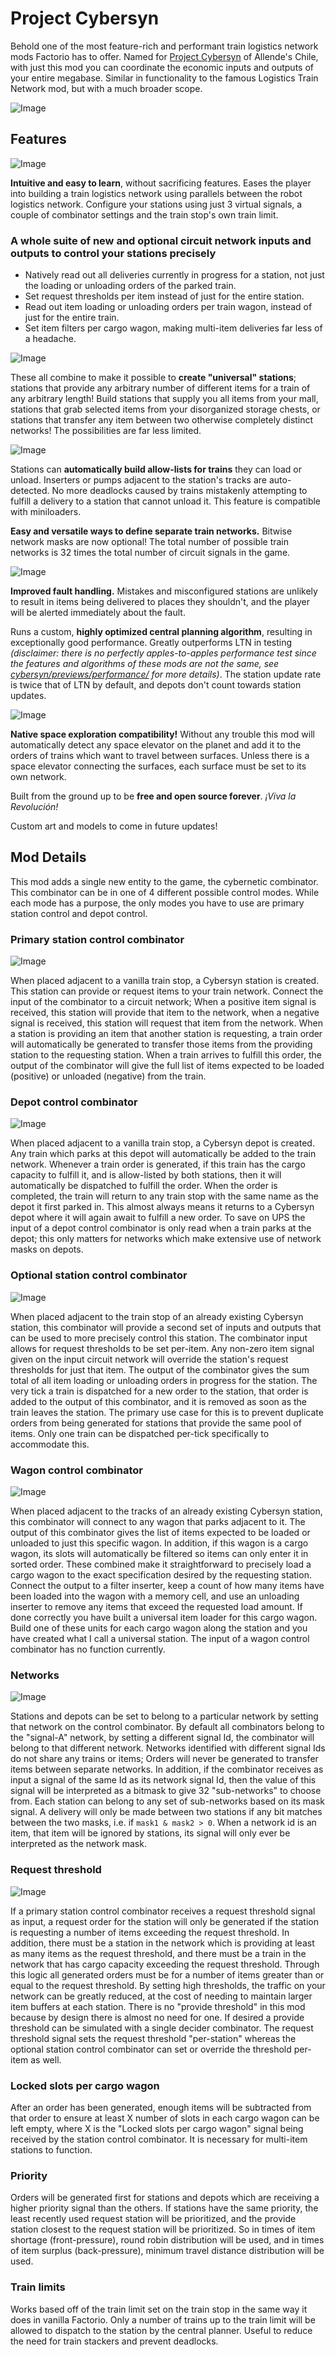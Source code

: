 # Project Cybersyn

Behold one of the most feature-rich and performant train logistics network mods Factorio has to offer. Named for [Project Cybersyn](https://en.wikipedia.org//wiki/Project_Cybersyn) of Allende's Chile, with just this mod you can coordinate the economic inputs and outputs of your entire megabase. Similar in functionality to the famous Logistics Train Network mod, but with a much broader scope.

![Image](https://github.com/mamoniot/project-cybersyn/tree/main/previews/outpost-resupply-station.png?raw=true)

## Features

![Image](https://github.com/mamoniot/project-cybersyn/tree/main/previews/gui-modes.png?raw=true)

**Intuitive and easy to learn**, without sacrificing features. Eases the player into building a train logistics network using parallels between the robot logistics network. Configure your stations using just 3 virtual signals, a couple of combinator settings and the train stop's own train limit.

### A whole suite of new and optional circuit network inputs and outputs to control your stations precisely
* Natively read out all deliveries currently in progress for a station, not just the loading or unloading orders of the parked train.
* Set request thresholds per item instead of just for the entire station.
* Read out item loading or unloading orders per train wagon, instead of just for the entire train.
* Set item filters per cargo wagon, making multi-item deliveries far less of a headache.

![Image](https://github.com/mamoniot/project-cybersyn/tree/main/previews/universal-station.png?raw=true)

These all combine to make it possible to **create "universal" stations**; stations that provide any arbitrary number of different items for a train of any arbitrary length! Build stations that supply you all items from your mall, stations that grab selected items from your disorganized storage chests, or stations that transfer any item between two otherwise completely distinct networks! The possibilities are far less limited.

![Image](https://github.com/mamoniot/project-cybersyn/tree/main/previews/gui-allow-list.png?raw=true)

Stations can **automatically build allow-lists for trains** they can load or unload. Inserters or pumps adjacent to the station's tracks are auto-detected. No more deadlocks caused by trains mistakenly attempting to fulfill a delivery to a station that cannot unload it. This feature is compatible with miniloaders.

**Easy and versatile ways to define separate train networks.** Bitwise network masks are now optional! The total number of possible train networks is 32 times the total number of circuit signals in the game.

![Image](https://github.com/mamoniot/project-cybersyn/tree/main/previews/fault-alert.png?raw=true)

**Improved fault handling.** Mistakes and misconfigured stations are unlikely to result in items being delivered to places they shouldn't, and the player will be alerted immediately about the fault.

Runs a custom, **highly optimized central planning algorithm**, resulting in exceptionally good performance. Greatly outperforms LTN in testing *(disclaimer: there is no perfectly apples-to-apples performance test since the features and algorithms of these mods are not the same, see [cybersyn/previews/performance/](https://github.com/mamoniot/project-cybersyn/tree/main/previews/performance) for more details)*. The station update rate is twice that of LTN by default, and depots don't count towards station updates.

![Image](https://github.com/mamoniot/project-cybersyn/tree/main/previews/se-compat.png?raw=true)

**Native space exploration compatibility!** Without any trouble this mod will automatically detect any space elevator on the planet and add it to the orders of trains which want to travel between surfaces. Unless there is a space elevator connecting the surfaces, each surface must be set to its own network.

Built from the ground up to be **free and open source forever**. *¡Viva la Revolución!*

Custom art and models to come in future updates!

## Mod Details

This mod adds a single new entity to the game, the cybernetic combinator. This combinator can be in one of 4 different possible control modes. While each mode has a purpose, the only modes you have to use are primary station control and depot control.

### Primary station control combinator

![Image](https://github.com/mamoniot/project-cybersyn/tree/main/previews/multi-item.png?raw=true)

When placed adjacent to a vanilla train stop, a Cybersyn station is created. This station can provide or request items to your train network. Connect the input of the combinator to a circuit network; When a positive item signal is received, this station will provide that item to the network, when a negative signal is received, this station will request that item from the network. When a station is providing an item that another station is requesting, a train order will automatically be generated to transfer those items from the providing station to the requesting station. When a train arrives to fulfill this order, the output of the combinator will give the full list of items expected to be loaded (positive) or unloaded (negative) from the train.


### Depot control combinator

![Image](https://github.com/mamoniot/project-cybersyn/tree/main/previews/big-depot.png?raw=true)

When placed adjacent to a vanilla train stop, a Cybersyn depot is created. Any train which parks at this depot will automatically be added to the train network. Whenever a train order is generated, if this train has the cargo capacity to fulfill it, and is allow-listed by both stations, then it will automatically be dispatched to fulfill the order. When the order is completed, the train will return to any train stop with the same name as the depot it first parked in. This almost always means it returns to a Cybersyn depot where it will again await to fulfill a new order. To save on UPS the input of a depot control combinator is only read when a train parks at the depot; this only matters for networks which make extensive use of network masks on depots.

### Optional station control combinator

![Image](https://github.com/mamoniot/project-cybersyn/tree/main/previews/science.png?raw=true)

When placed adjacent to the train stop of an already existing Cybersyn station, this combinator will provide a second set of inputs and outputs that can be used to more precisely control this station. The combinator input allows for request thresholds to be set per-item. Any non-zero item signal given on the input circuit network will override the station's request thresholds for just that item. The output of the combinator gives the sum total of all item loading or unloading orders in progress for the station. The very tick a train is dispatched for a new order to the station, that order is added to the output of this combinator, and it is removed as soon as the train leaves the station. The primary use case for this is to prevent duplicate orders from being generated for stations that provide the same pool of items. Only one train can be dispatched per-tick specifically to accommodate this.


### Wagon control combinator

![Image](https://github.com/mamoniot/project-cybersyn/tree/main/previews/filtered-slots.png?raw=true)

When placed adjacent to the tracks of an already existing Cybersyn station, this combinator will connect to any wagon that parks adjacent to it. The output of this combinator gives the list of items expected to be loaded or unloaded to just this specific wagon. In addition, if this wagon is a cargo wagon, its slots will automatically be filtered so items can only enter it in sorted order. These combined make it straightforward to precisely load a cargo wagon to the exact specification desired by the requesting station. Connect the output to a filter inserter, keep a count of how many items have been loaded into the wagon with a memory cell, and use an unloading inserter to remove any items that exceed the requested load amount. If done correctly you have built a universal item loader for this cargo wagon. Build one of these units for each cargo wagon along the station and you have created what I call a universal station. The input of a wagon control combinator has no function currently.

### Networks

![Image](https://github.com/mamoniot/project-cybersyn/tree/main/previews/gui-network.png?raw=true)

Stations and depots can be set to belong to a particular network by setting that network on the control combinator. By default all combinators belong to the "signal-A" network, by setting a different signal Id, the combinator will belong to that different network. Networks identified with different signal Ids do not share any trains or items; Orders will never be generated to transfer items between separate networks. In addition, if the combinator receives as input a signal of the same Id as its network signal Id, then the value of this signal will be interpreted as a bitmask to give 32 "sub-networks" to choose from. Each station can belong to any set of sub-networks based on its mask signal. A delivery will only be made between two stations if any bit matches between the two masks, i.e. if `mask1 & mask2 > 0`. When a network id is an item, that item will be ignored by stations, its signal will only ever be interpreted as the network mask.

### Request threshold

![Image](https://github.com/mamoniot/project-cybersyn/tree/main/previews/virtual-signals.png?raw=true)

If a primary station control combinator receives a request threshold signal as input, a request order for the station will only be generated if the station is requesting a number of items exceeding the request threshold. In addition, there must be a station in the network which is providing at least as many items as the request threshold, and there must be a train in the network that has cargo capacity exceeding the request threshold. Through this logic all generated orders must be for a number of items greater than or equal to the request threshold. By setting high thresholds, the traffic on your network can be greatly reduced, at the cost of needing to maintain larger item buffers at each station. There is no "provide threshold" in this mod because by design there is almost no need for one. If desired a provide threshold can be simulated with a single decider combinator. The request threshold signal sets the request threshold "per-station" whereas the optional station control combinator can set or override the threshold per-item as well.

### Locked slots per cargo wagon

After an order has been generated, enough items will be subtracted from that order to ensure at least X number of slots in each cargo wagon can be left empty, where X is the "Locked slots per cargo wagon" signal being received by the station control combinator. It is necessary for multi-item stations to function.

### Priority

Orders will be generated first for stations and depots which are receiving a higher priority signal than the others. If stations have the same priority, the least recently used request station will be prioritized, and the provide station closest to the request station will be prioritized. So in times of item shortage (front-pressure), round robin distribution will be used, and in times of item surplus (back-pressure), minimum travel distance distribution will be used.

### Train limits

Works based off of the train limit set on the train stop in the same way it does in vanilla Factorio. Only a number of trains up to the train limit will be allowed to dispatch to the station by the central planner. Useful to reduce the need for train stackers and prevent deadlocks.
